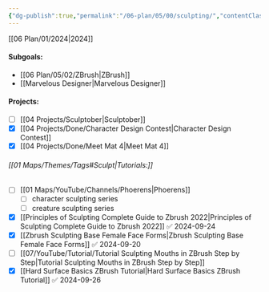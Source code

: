 ```yaml
---
{"dg-publish":true,"permalink":"/06-plan/05/00/sculpting/","contentClasses":"page-cyan Wednesday daily","tags":["goal"],"noteIcon":"","created":"2025-01-21T01:20:17.355+10:00","updated":"2025-01-28T04:27:39.559+10:00"}
---
```


[[06 Plan/01/2024\|2024]]
#### Subgoals:
-  [[06 Plan/05/02/ZBrush\|ZBrush]]
- [[Marvelous Designer\|Marvelous Designer]]
#### Projects:
- [ ] [[04 Projects/Sculptober\|Sculptober]]
- [x] [[04 Projects/Done/Character Design Contest\|Character Design Contest]]
- [x] [[04 Projects/Done/Meet Mat 4\|Meet Mat 4]]
###### [[01 Maps/Themes/Tags#Sculpt\|Tutorials:]]
- [ ] [[01 Maps/YouTube/Channels/Phoerens\|Phoerens]]  
	- [ ] character sculpting series
	- [ ] creature sculpting series
- [x] [[Principles of Sculpting  Complete Guide to Zbrush 2022\|Principles of Sculpting  Complete Guide to Zbrush 2022]] ✅ 2024-09-24
- [x] [[Zbrush Sculpting  Base Female Face Forms\|Zbrush Sculpting  Base Female Face Forms]] ✅ 2024-09-20
- [ ] [[07/YouTube/Tutorial/Tutorial Sculpting Mouths in ZBrush  Step by Step\|Tutorial Sculpting Mouths in ZBrush  Step by Step]]
- [x] [[Hard Surface Basics  ZBrush Tutorial\|Hard Surface Basics  ZBrush Tutorial]] ✅ 2024-09-26
